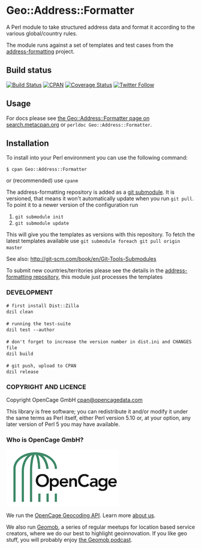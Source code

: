 
# Geo::Address::Formatter

A Perl module to take structured address data and format it
according to the various global/country rules.

The module runs against a set of templates and test cases from the
[address-formatting](https://github.com/opencagedata/address-formatting) project.

## Build status

[![Build Status](https://api.travis-ci.com/OpenCageData/perl-Geo-Address-Formatter.svg?branch=master)](https://travis-ci.com/github/OpenCageData/perl-Geo-Address-Formatter)
[![CPAN](https://img.shields.io/cpan/v/Geo-Address-Formatter.svg?style=flat-square)](https://metacpan.org/pod/Geo::Address::Formatter)
[![Coverage Status](https://coveralls.io/repos/github/OpenCageData/perl-Geo-Address-Formatter/badge.svg?branch=master)](https://coveralls.io/github/OpenCageData/perl-Geo-Address-Formatter?branch=master)
[![Twitter Follow](https://img.shields.io/twitter/follow/OpenCage?label=Follow%20OpenCage&style=social)](https://twitter.com/opencage)

## Usage

For docs please see [the Geo::Address::Formatter page on search.metacpan.org](https://metacpan.org/pod/Geo::Address::Formatter)
or `perldoc Geo::Address::Formatter`.

## Installation

To install into your Perl environment you can use the following command:

    $ cpan Geo::Address::Formatter

or (recommended) use `cpanm`

The address-formatting repository is added as a [git submodule](http://git-scm.com/book/en/Git-Tools-Submodules). It is
versioned, that means it won't automatically update when you run `git
pull`. To point it to a newer version of the configuration run

1. `git submodule init`
2. `git submodule update`

This will give you the templates as versions with this repository.
To fetch the latest templates available use
`git submodule foreach git pull origin master`

See also: <http://git-scm.com/book/en/Git-Tools-Submodules>

To submit new countries/territories please see the details in the
[address-formatting repository](https://github.com/opencagedata/address-formatting), this module just processes the templates

### DEVELOPMENT

    # first install Dist::Zilla
    dzil clean

    # running the test-suite
    dzil test --author

    # don't forget to increase the version number in dist.ini and CHANGES file
    dzil build

    # git push, upload to CPAN
    dzil release


### COPYRIGHT AND LICENCE

Copyright OpenCage GmbH
<cpan@opencagedata.com>

This library is free software; you can redistribute it and/or modify
it under the same terms as Perl itself, either Perl version 5.10 or,
at your option, any later version of Perl 5 you may have available.

### Who is OpenCage GmbH?

<a href="https://opencagedata.com"><img src="opencage_logo_300_150.png"></a>

We run the [OpenCage Geocoding API](https://opencagedata.com). Learn more [about us](https://opencagedata.com/about). 

We also run [Geomob](https://thegeomob.com), a series of regular meetups for location based service creators, where we do our best to highlight geoinnovation. If you like geo stuff, you will probably enjoy [the Geomob podcast](https://thegeomob.com/podcast/).
